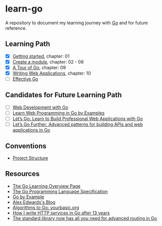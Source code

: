 # learn-go

A repository to document my learning journey with [Go](https://go.dev/) and for future reference.

## Learning Path

- [x] [Getting started](https://go.dev/doc/tutorial/getting-started.html), chapter: 01
- [x] [Create a module](https://go.dev/doc/tutorial/create-module.html), chapter: 02 - 08
- [x] [A Tour of Go](https://go.dev/tour/), chapter: 09
- [x] [Writing Web Applications](https://go.dev/doc/articles/wiki/), chapter: 10
- [ ] [Effective Go](https://go.dev/doc/effective_go)

## Candidates for Future Learning Path

- [ ] [Web Development with Go](https://www.usegolang.com/)
- [ ] [Learn Web Programming in Go by Examples](https://gowebexamples.com/)
- [ ] [Let’s Go: Learn to Build Professional Web Applications with Go](https://lets-go.alexedwards.net/)
- [ ] [Let’s Go Further: Advanced patterns for building APIs and web applications in Go](https://lets-go-further.alexedwards.net/)

## Conventions

- [Project Structure](/conventions/project-structure/)

## Resources

- [The Go Learning Overview Page](https://go.dev/learn/)
- [The Go Programming Language Specification](https://go.dev/ref/spec)
- [Go by Example](https://gobyexample.com/)
- [Alex Edwards's Blog](https://www.alexedwards.net/blog)
- [Algorithms to Go: yourbasic.org](https://yourbasic.org/)
- [How I write HTTP services in Go after 13 years](https://grafana.com/blog/2024/02/09/how-i-write-http-services-in-go-after-13-years/)
- [The standard library now has all you need for advanced routing in Go](https://www.youtube.com/watch?v=H7tbjKFSg58)
